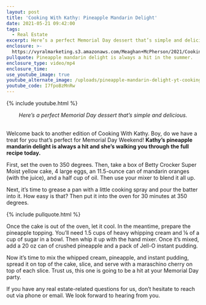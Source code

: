 ```yaml
---
layout: post
title: 'Cooking With Kathy: Pineapple Mandarin Delight'
date: 2021-05-21 09:42:00
tags:
  - Real Estate
excerpt: Here’s a perfect Memorial Day dessert that’s simple and delicious.
enclosure: >-
  https://vyralmarketing.s3.amazonaws.com/Meaghan+McPherson/2021/Cooking+With+Kathy_+Pineapple+Mandarin+Delight.mp4
pullquote: Pineapple mandarin delight is always a hit in the summer.
enclosure_type: video/mp4
enclosure_time:
use_youtube_image: true
youtube_alternate_image: /uploads/pineapple-mandarin-delight-yt-cooking-with-kathy.jpg
youtube_code: I7fpoBzMnRw
---
```

{% include youtube.html %}

<center><em>Here&rsquo;s a perfect Memorial Day dessert that&rsquo;s simple and delicious.</em></center>

<center>&nbsp;</center>

Welcome back to another edition of Cooking With Kathy. Boy, do we have a treat for you that’s perfect for Memorial Day Weekend\! **Kathy’s pineapple mandarin delight is always a hit and she’s walking you through the full recipe today.**

First, set the oven to 350 degrees. Then, take a box of Betty Crocker Super Moist yellow cake, 4 large eggs, an 11.5-ounce can of mandarin oranges (with the juice), and a half cup of oil. Then use your mixer to blend it all up.

Next, it’s time to grease a pan with a little cooking spray and pour the batter into it. How easy is that? Then put it into the oven for 30 minutes at 350 degrees.

{% include pullquote.html %}

Once the cake is out of the oven, let it cool. In the meantime, prepare the pineapple topping. You’ll need 1.5 cups of heavy whipping cream and ⅛ of a cup of sugar in a bowl. Then whip it up with the hand mixer. Once it’s mixed, add a 20 oz can of crushed pineapple and a pack of Jell-O instant pudding.

Now it’s time to mix the whipped cream, pineapple, and instant pudding, spread it on top of the cake, slice, and serve with a maraschino cherry on top of each slice. Trust us, this one is going to be a hit at your Memorial Day party.

If you have any real estate-related questions for us, don’t hesitate to reach out via phone or email. We look forward to hearing from you.
